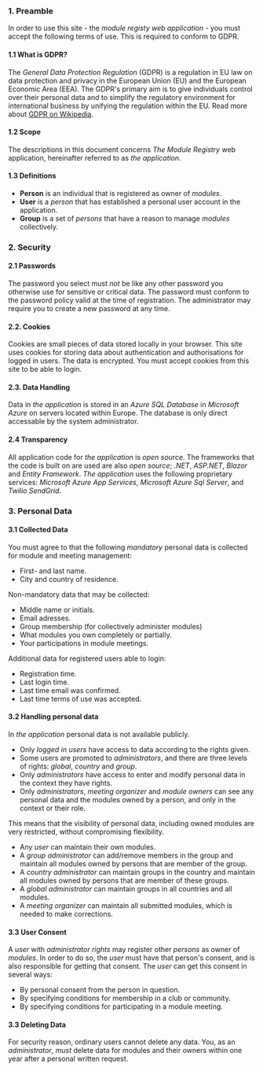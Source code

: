 ﻿### 1. Preamble
In order to use this site - the *module registy web application* - you must accept the following terms of use.
This is required to conform to GDPR.

#### 1.1 What is GDPR?
The *General Data Protection Regulation* (GDPR) is a regulation in EU law on data protection and privacy in the European Union (EU) and the European Economic Area (EEA). The GDPR's primary aim is to give individuals control over their personal data and to simplify the regulatory environment for international business by unifying the regulation within the EU. Read more about [GDPR on Wikipedia](https://en.wikipedia.org/wiki/General_Data_Protection_Regulation).

#### 1.2 Scope
The descriptions in this document concerns *The Module Registry* web application, hereinafter referred to as *the application*.

#### 1.3 Definitions
- **Person** is an individual that is registered as owner of *modules*.
- **User** is a *person* that has established a personal user account in the application.
- **Group** is a set of *persons* that have a reason to manage *modules* collectively.

### 2. Security

#### 2.1 Passwords
The password you select must *not* be like any other password you otherwise use for sensitive or critical data.
The password must conform to the password policy valid at the time of registration. 
The administrator may require you to create a new password at any time.

#### 2.2. Cookies
Cookies are small pieces of data stored locally in your browser.
This site uses cookies for storing data about authentication and authorisations for logged in users.
The data is encrypted.
You must accept cookies from this site to be able to login. 

#### 2.3. Data Handling
Data in *the application* is stored in an *Azure SQL Database* in *Microsoft Azure* on servers located within Europe.
The database is only direct accessable by the system administrator.

#### 2.4 Transparency
All application code for *the application* is *open source*. 
The frameworks that the code is built on are used are also *open source*; *.NET*, *ASP.NET*, *Blazor* and *Entity Framework*.
*The application* uses the following proprietary services: *Microsoft Azure App Services*, *Microsoft Azure Sql Server*, and *Twilio SendGrid*.

### 3. Personal Data

#### 3.1 Collected Data
You must agree to that the following *mandatory* personal data is collected for module and meeting management:
- First- and last name.
- City and country of residence.

Non-mandatory data that may be collected:
- Middle name or initials. 
- Email adresses.
- Group membership (for collectively administer modules)
- What modules you own completely or partially.
- Your participations in module meetings.

Additional data for registered users able to login:
- Registration time.
- Last login time.
- Last time email was confirmed.
- Last time terms of use was accepted.

#### 3.2 Handling personal data
In *the application* personal data is not available publicly.
- Only *logged in users* have access to data according to the rights given.
- Some users are promoted to *administrators*, and there are three levels of rights: *global*, *country* and *group*.
- Only *administrators* have access to enter and modify personal data in the context they have rights.
- Only *administrators*, *meeting organizer* and *module owners* can see any personal data and the modules owned by a person, and only in the context or their role.

This means that the visibility of personal data, including owned modules are very restricted, without compromising flexibility. 
- Any *user* can maintain their own modules.
- A *group administrator* can add/remove members in the group and maintain all modules owned by persons that are member of the group.
- A *country administrator* can maintain groups in the country and maintain all modules owned by persons that are member of these groups.
- A *global administrator* can maintain groups in all countries and all modules.
- A *meeting organizer* can maintain all submitted modules, which is needed to make corrections.

#### 3.3 User Consent
A *user* with *administrator rights* may register other *persons* as owner of *modules*. 
In order to do so, the *user* must have that person's consent, and is also responsible for getting that consent.
The *user* can get this consent in several ways:
- By personal consent from the person in question.
- By specifying conditions for membership in a club or community.
- By specifying conditions for participating in a module meeting.

#### 3.3 Deleting Data
For security reason, ordinary users cannot delete any data.
You, as an *administrator*, *must* delete data for modules and their owners within one year after a personal written request. 